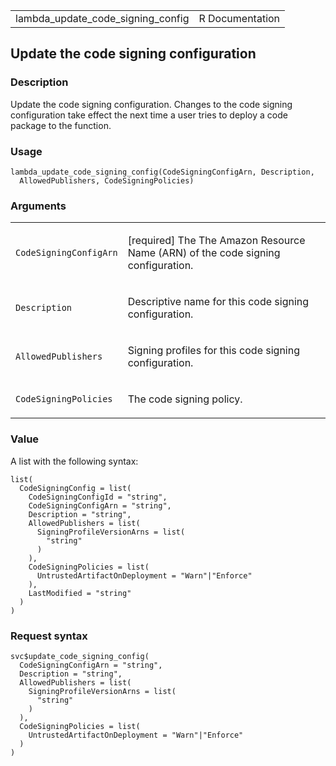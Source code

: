 <table style="width: 100%;">
<tbody>
<tr class="odd">
<td>lambda_update_code_signing_config</td>
<td style="text-align: right;">R Documentation</td>
</tr>
</tbody>
</table>

## Update the code signing configuration

### Description

Update the code signing configuration. Changes to the code signing
configuration take effect the next time a user tries to deploy a code
package to the function.

### Usage

    lambda_update_code_signing_config(CodeSigningConfigArn, Description,
      AllowedPublishers, CodeSigningPolicies)

### Arguments

<table>
<colgroup>
<col style="width: 35%" />
<col style="width: 65%" />
</colgroup>
<tbody>
<tr class="odd">
<td><code
id="lambda_update_code_signing_config_:_CodeSigningConfigArn">CodeSigningConfigArn</code></td>
<td><p>[required] The The Amazon Resource Name (ARN) of the code signing
configuration.</p></td>
</tr>
<tr class="even">
<td><code
id="lambda_update_code_signing_config_:_Description">Description</code></td>
<td><p>Descriptive name for this code signing configuration.</p></td>
</tr>
<tr class="odd">
<td><code
id="lambda_update_code_signing_config_:_AllowedPublishers">AllowedPublishers</code></td>
<td><p>Signing profiles for this code signing configuration.</p></td>
</tr>
<tr class="even">
<td><code
id="lambda_update_code_signing_config_:_CodeSigningPolicies">CodeSigningPolicies</code></td>
<td><p>The code signing policy.</p></td>
</tr>
</tbody>
</table>

### Value

A list with the following syntax:

    list(
      CodeSigningConfig = list(
        CodeSigningConfigId = "string",
        CodeSigningConfigArn = "string",
        Description = "string",
        AllowedPublishers = list(
          SigningProfileVersionArns = list(
            "string"
          )
        ),
        CodeSigningPolicies = list(
          UntrustedArtifactOnDeployment = "Warn"|"Enforce"
        ),
        LastModified = "string"
      )
    )

### Request syntax

    svc$update_code_signing_config(
      CodeSigningConfigArn = "string",
      Description = "string",
      AllowedPublishers = list(
        SigningProfileVersionArns = list(
          "string"
        )
      ),
      CodeSigningPolicies = list(
        UntrustedArtifactOnDeployment = "Warn"|"Enforce"
      )
    )
